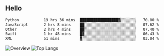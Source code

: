## Hello
<!--START_SECTION:waka-->

```txt
Python           19 hrs 36 mins  █████████████████▓░░░░░░░   70.00 %
JavaScript       2 hrs 8 mins    ██░░░░░░░░░░░░░░░░░░░░░░░   07.62 %
Other            2 hrs 4 mins    ██░░░░░░░░░░░░░░░░░░░░░░░   07.40 %
Swift            1 hr 48 mins    █▓░░░░░░░░░░░░░░░░░░░░░░░   06.43 %
XML              51 mins         ▓░░░░░░░░░░░░░░░░░░░░░░░░   03.04 %
```

<!--END_SECTION:waka-->
![Overview](https://github-readme-stats.vercel.app/api?username=Warspitee&count_private=true&include_all_commits=false&card_width=100&title_color=995C55&line_height=27&text_color=885566&bg_color=FFFFFF)
![Top Langs](https://github-readme-stats.vercel.app/api/top-langs/?username=Warspitee&&langs_count=3&card_height=500&card_width=100&title_color=995C55&text_color=885566&bg_color=FFFFFF)

